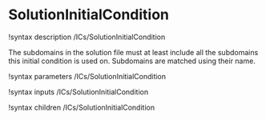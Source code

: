 # SolutionInitialCondition

!syntax description /ICs/SolutionInitialCondition

The subdomains in the solution file must at least include all the subdomains this
initial condition is used on. Subdomains are matched using their name.

!syntax parameters /ICs/SolutionInitialCondition

!syntax inputs /ICs/SolutionInitialCondition

!syntax children /ICs/SolutionInitialCondition
